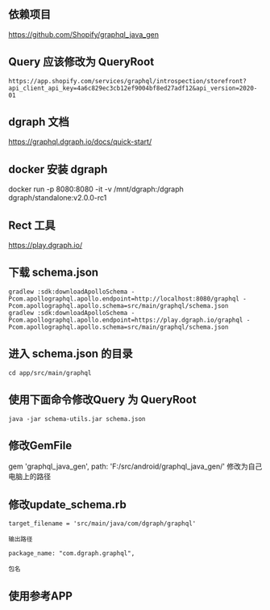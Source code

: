 ## 依赖项目

https://github.com/Shopify/graphql_java_gen

##  Query 应该修改为 QueryRoot
    https://app.shopify.com/services/graphql/introspection/storefront?api_client_api_key=4a6c829ec3cb12ef9004bf8ed27adf12&api_version=2020-01


## dgraph 文档

https://graphql.dgraph.io/docs/quick-start/

## docker 安装 dgraph

docker run -p 8080:8080 -it -v /mnt/dgraph:/dgraph dgraph/standalone:v2.0.0-rc1

## Rect 工具

https://play.dgraph.io/


## 下载 schema.json

    gradlew :sdk:downloadApolloSchema -Pcom.apollographql.apollo.endpoint=http://localhost:8080/graphql -Pcom.apollographql.apollo.schema=src/main/graphql/schema.json
    gradlew :sdk:downloadApolloSchema -Pcom.apollographql.apollo.endpoint=https://play.dgraph.io/graphql -Pcom.apollographql.apollo.schema=src/main/graphql/schema.json




## 进入 schema.json 的目录

    cd app/src/main/graphql

## 使用下面命令修改Query 为 QueryRoot

    java -jar schema-utils.jar schema.json


## 修改GemFile

gem 'graphql_java_gen', path: 'F:/src/android/graphql_java_gen/'
修改为自己电脑上的路径

## 修改update_schema.rb


    target_filename = 'src/main/java/com/dgraph/graphql' 
    
    输出路径
  
    package_name: "com.dgraph.graphql",
  
    包名


## 使用参考APP